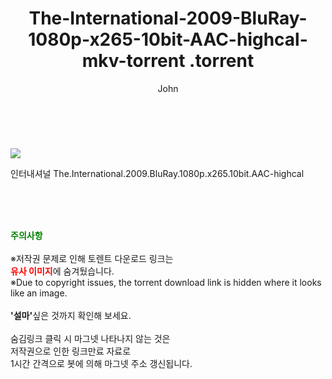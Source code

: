 ﻿---
layout: post
title:  "                   The-International-2009-BluRay-1080p-x265-10bit-AAC-highcal-mkv-torrent                .torrent"
author: John
categories: [ 영화 ]
tags: [  ]
image: https://torrentrj59.com/uploadfile/full/f2f5e00b8c73ac5dfeefebbb275c0fdff90f9ea5.jpg 
description: "                   The-International-2009-BluRay-1080p-x265-10bit-AAC-highcal-mkv-torrent                 torrent 정보 공유"
toc: true
toc_sticky: true
---

<br>
<p><img src="https://torrentrj59.com/uploadfile/full/f2f5e00b8c73ac5dfeefebbb275c0fdff90f9ea5.jpg"/></p>
 인터내셔널 The.International.2009.BluRay.1080p.x265.10bit.AAC-highcal    
    
<br><br><br>
<p data-ke-size="size16"><b><span style="color: green;">주의사항</span></b><br /><br />※저작권 문제로 인해 토렌트 다운로드 링크는<br /><b><span style="color: red;">유사 이미지</span></b>에 숨겨뒀습니다.<br />※Due to copyright issues, the torrent download link is hidden where it looks like an image.<br /><br /><b>'설마'</b>싶은 것까지 확인해 보세요.<br /><br />숨김링크 클릭 시 마그넷 나타나지 않는 것은<br />저작권으로 인한 링크만료 자료로<br />1시간 간격으로 봇에 의해 마그넷 주소 갱신됩니다.</p>
